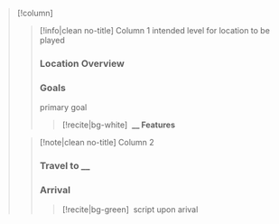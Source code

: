 > [!column] ‎ 
>> [!info|clean no-title] Column 1
>> intended level for location to be played
>> ### Location Overview
>> ### Goals
>> primary goal 
>> > [!recite|bg-white] ‎ 
>> > **__ Features**
>
>> [!note|clean no-title] Column 2
>> ### Travel to __
>> ### Arrival
>> > [!recite|bg-green] ‎ 
>> > script upon arival
>
